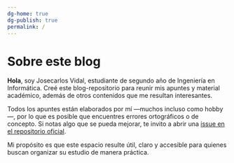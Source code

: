 ```yaml
---
dg-home: true
dg-publish: true
permalink: /
---
```

# Sobre este blog

**Hola**, soy Josecarlos Vidal, estudiante de segundo año de Ingeniería en Informática. Creé este blog-repositorio para reunir mis apuntes y material académico, además de otros contenidos que me resultan interesantes.

Todos los apuntes están elaborados por mí —muchos incluso como hobby—, por lo que es posible que encuentres errores ortográficos o de concepto. Si notas algo que se pueda mejorar, te invito a abrir una <a
  href="https://github.com/Mr-ZeMoreno/blog"
  target="_blank">issue en el repositorio oficial</a>.

Mi propósito es que este espacio resulte útil, claro y accesible para quienes buscan organizar
su estudio de manera práctica.
